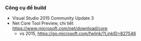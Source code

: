 

### Công cụ để build
- Visual Studio 2015 Community Update 3
- Net Core Tool Preview, chi tiết https://www.microsoft.com/net/download/core
   - vs 2015, https://go.microsoft.com/fwlink/?LinkID=827546
